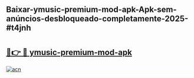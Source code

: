 ## Baixar-ymusic-premium-mod-apk-Apk-sem-anúncios-desbloqueado-completamente-2025-#t4jnh

# <h2><a href="https://ainizakaria.my?title=ymusic-premium-mod-apk&ref=22M">🔗👉 🔴 ymusic-premium-mod-apk</a></h2>

[![acn](https://github.com/user-attachments/assets/0f9c940e-d8b0-45ae-aac7-cd30a18b3e1c)](https://ainizakaria.my?title=ymusic-premium-mod-apk&ref=22M)

